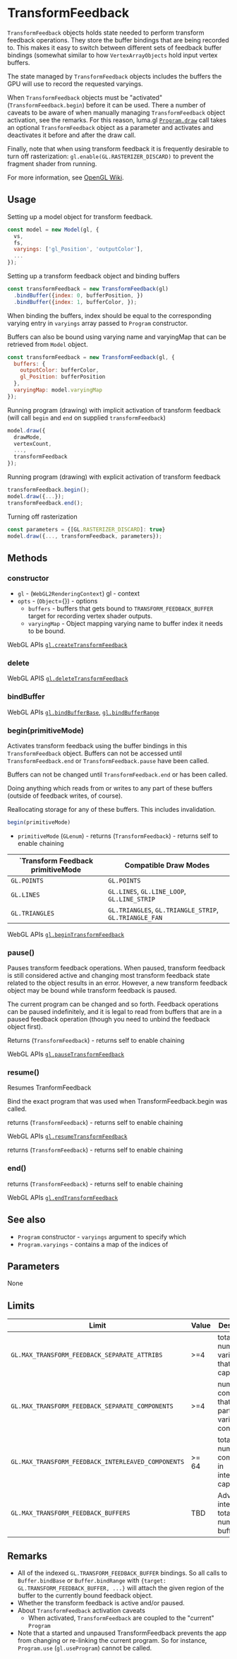# TransformFeedback

`TransformFeedback` objects holds state needed to perform transform feedback operations. They store the buffer bindings that are being recorded to. This makes it easy to switch between different sets of feedback buffer bindings (somewhat similar to how `VertexArrayObjects` hold input vertex buffers.

The state managed by `TransformFeedback` objects includes the buffers the GPU will use to record the requested varyings.

When `TransformFeedback` objects must be "activated" (`TransformFeedback.begin`) before it can be used. There a number of caveats to be aware of when manually managing `TransformFeedback` object activation, see the remarks. For this reason, luma.gl [`Program.draw`](/#/documentation/api-reference/program) call takes an optional `TransformFeedback` object as a parameter and activates and deactivates it before and after the draw call.

Finally, note that when using transform feedback it is frequently desirable to turn off rasterization: `gl.enable(GL.RASTERIZER_DISCARD)` to prevent the fragment shader from running.

For more information, see [OpenGL Wiki](https://www.khronos.org/opengl/wiki/Transform_Feedback).


## Usage

Setting up a model object for transform feedback.
```js
const model = new Model(gl, {
  vs,
  fs,
  varyings: ['gl_Position', 'outputColor'],
  ...
});
```

Setting up a transform feedback object and binding buffers

```js
const transformFeedback = new TransformFeedback(gl)
  .bindBuffer({index: 0, bufferPosition, })
  .bindBuffer({index: 1, bufferColor, });
```

When binding the buffers, index should be equal to the corresponding varying entry in `varyings` array passed to `Program` constructor.

Buffers can also be bound using varying name and varyingMap that can be retrieved from `Model` object.

```js
const transformFeedback = new TransformFeedback(gl, {
  buffers: {
    outputColor: bufferColor,
    gl_Position: bufferPosition
  },
  varyingMap: model.varyingMap
});
```


Running program (drawing) with implicit activation of transform feedback (will call `begin` and `end` on supplied `transformFeedback`)
```js
model.draw({
  drawMode,
  vertexCount,
  ...,
  transformFeedback
});
```

Running program (drawing) with explicit activation of transform feedback
```js
transformFeedback.begin();
model.draw({...});
transformFeedback.end();
```

Turning off rasterization
```js
const parameters = {[GL.RASTERIZER_DISCARD]: true}
model.draw({..., transformFeedback, parameters});
```


## Methods

### constructor

* `gl` - (`WebGL2RenderingContext`) gl - context
* `opts` - (`Object`={}) - options
  * `buffers` - buffers that gets bound to `TRANSFORM_FEEDBACK_BUFFER` target for recording vertex shader outputs.
  * `varyingMap` - Object mapping varying name to buffer index it needs to be bound.

WebGL APIs [`gl.createTransformFeedback`](https://developer.mozilla.org/en-US/docs/Web/API/WebGL2RenderingContext/createTransformFeedback)

### delete

WebGL APIS [`gl.deleteTransformFeedback`](https://developer.mozilla.org/en-US/docs/Web/API/WebGL2RenderingContext/deleteTransformFeedback)

### bindBuffer

WebGL APIs [`gl.bindBufferBase`](https://developer.mozilla.org/en-US/docs/Web/API/WebGL2RenderingContext/bindBufferBase), [`gl.bindBufferRange`](https://developer.mozilla.org/en-US/docs/Web/API/WebGL2RenderingContext/bindBufferRange)


### begin(primitiveMode)

Activates transform feedback using the buffer bindings in this `TransformFeedback` object.
Buffers can not be accessed until `TransformFeedback.end` or `TransformFeedback.pause` have been called.

Buffers can not be changed until `TransformFeedback.end` or has been called.

Doing anything which reads from or writes to any part of these buffers (outside of feedback writes, of course).

Reallocating storage for any of these buffers. This includes invalidation.

```js
begin(primitiveMode)
```
* `primitiveMode` (`GLenum`) -
returns (`TransformFeedback`) - returns self to enable chaining

| `Transform Feedback primitiveMode | Compatible Draw Modes |
| ---            | --- |
| `GL.POINTS`	 | `GL.POINTS` |
| `GL.LINES`	 | `GL.LINES`, `GL.LINE_LOOP`, `GL.LINE_STRIP` |
| `GL.TRIANGLES` | `GL.TRIANGLES`, `GL.TRIANGLE_STRIP`, `GL.TRIANGLE_FAN` |

WebGL APIs [`gl.beginTransformFeedback`](https://developer.mozilla.org/en-US/docs/Web/API/WebGL2RenderingContext/beginTransformFeedback)

### pause()

Pauses transform feedback operations. When paused, transform feedback is still considered active and changing most transform feedback state related to the object results in an error. However, a new transform feedback object may be bound while transform feedback is paused.

The current program can be changed and so forth. Feedback operations can be paused indefinitely, and it is legal to read from buffers that are in a paused feedback operation (though you need to unbind the feedback object first).

Returns (`TransformFeedback`) - returns self to enable chaining

WebGL APIs [`gl.pauseTransformFeedback`](https://developer.mozilla.org/en-US/docs/Web/API/WebGL2RenderingContext/pauseTransformFeedback)

### resume()

Resumes TranformFeedback

Bind the exact program that was used when TransformFeedback.begin was called.

returns (`TransformFeedback`) - returns self to enable chaining

WebGL APIs [`gl.resumeTransformFeedback`](https://developer.mozilla.org/en-US/docs/Web/API/WebGL2RenderingContext/resumeTransformFeedback)

returns (`TransformFeedback`) - returns self to enable chaining

### end()

returns (`TransformFeedback`) - returns self to enable chaining

WebGL APIs [`gl.endTransformFeedback`](https://developer.mozilla.org/en-US/docs/Web/API/WebGL2RenderingContext/endTransformFeedback)


## See also

* `Program` constructor - `varyings` argument to specify which
* `Program.varyings` - contains a map of the indices of


## Parameters

None


## Limits

| Limit | Value | Description |
| --- | --- | --- |
| `GL.MAX_TRANSFORM_FEEDBACK_SEPARATE_ATTRIBS` | >=4 | total number of variables that can be captured }
| `GL.MAX_TRANSFORM_FEEDBACK_SEPARATE_COMPONENTS` | >=4 | number of components that any particular variable can contain |
| `GL.MAX_TRANSFORM_FEEDBACK_INTERLEAVED_COMPONENTS` | >= 64 |  total number of components in interleaved capture |
| `GL.MAX_TRANSFORM_FEEDBACK_BUFFERS` | TBD | Advanced interleaving total number of buffers |


## Remarks

* All of the indexed `GL.TRANSFORM_FEEDBACK_BUFFER` bindings. So all calls to `Buffer.bindBase` or `Buffer.bindRange` with `{target: GL.TRANSFORM_FEEDBACK_BUFFER, ...}` will attach the given region of the buffer to the currently bound feedback object.
* Whether the transform feedback is active and/or paused.
* About `TransformFeedback` activation caveats
    * When activated, `TransformFeedback` are coupled to the "current" `Program`
* Note that a started and unpaused TransformFeedback prevents the app from changing or re-linking the current program. So for instance, `Program.use` (`gl.useProgram`) cannot be called.
